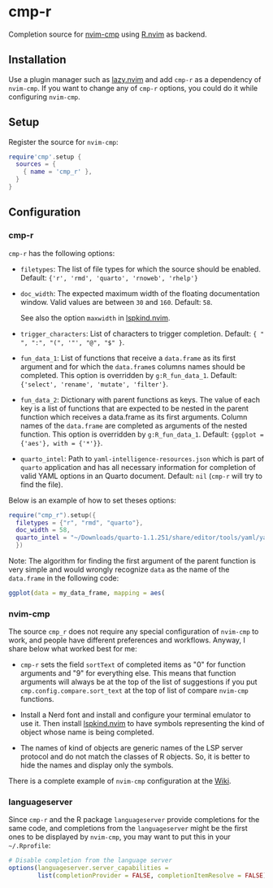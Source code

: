 # cmp-r

Completion source for [nvim-cmp](https://github.com/hrsh7th/nvim-cmp) using
[R.nvim](https://github.com/R-nvim/R.nvim) as backend.

## Installation

Use a plugin manager such as [lazy.nvim](https://github.com/folke/lazy.nvim)
and add `cmp-r` as a dependency of `nvim-cmp`. If you want to change any of
`cmp-r` options, you could do it while configuring `nvim-cmp`.


## Setup

Register the source for `nvim-cmp`:

```lua
require'cmp'.setup {
  sources = {
    { name = 'cmp_r' },
  }
}
```

## Configuration

### cmp-r

`cmp-r` has the following options:

  - `filetypes`: The list of file types for which the source should be enabled.
    Default: `{'r', 'rmd', 'quarto', 'rnoweb', 'rhelp'}`

  - `doc_width`: The expected maximum width of the floating documentation
    window. Valid values are between `30` and `160`. Default: `58`.

    See also the option `maxwidth` in [lspkind.nvim](https://github.com/onsails/lspkind.nvim).

  - `trigger_characters`: List of characters to trigger completion.
    Default: `{ " ", ":", "(", '"', "@", "$" }`.

  - `fun_data_1`: List of functions that receive a `data.frame` as its first
    argument and for which the `data.frame`s columns names should be
    completed. This option is overridden by `g:R_fun_data_1`. Default:
    `{'select', 'rename', 'mutate', 'filter'}`.

  - `fun_data_2`: Dictionary with parent functions as keys. The value of each
    key is a list of functions that are expected to be nested in the parent
    function which receives a data.frame as its first arguments. Column names
    of the `data.frame` are completed as arguments of the nested function.
    This option is overridden by `g:R_fun_data_1`. Default:
    `{ggplot = {'aes'}, with = {'*'}}`.

  - `quarto_intel`: Path to `yaml-intelligence-resources.json` which is part
    of `quarto` application and has all necessary information for completion
    of valid YAML options in an Quarto document. Default: `nil` (`cmp-r` will
    try to find the file).

Below is an example of how to set theses options:

```lua
require("cmp_r").setup({
  filetypes = {"r", "rmd", "quarto"},
  doc_width = 58,
  quarto_intel = "~/Downloads/quarto-1.1.251/share/editor/tools/yaml/yaml-intelligence-resources.json"
  })
```

Note: The algorithm for finding the first argument of the parent function is
very simple and would wrongly recognize `data` as the name of the
`data.frame` in the following code:

```r
ggplot(data = my_data_frame, mapping = aes(
```

### nvim-cmp

The source `cmp_r` does not require any special configuration of
`nvim-cmp` to work, and people have different preferences and workflows.
Anyway, I share below what worked best for me:

  - `cmp-r` sets the field `sortText` of completed items as "0" for
    function arguments and "9" for everything else. This means that function
    arguments will always be at the top of the list of suggestions if you put
    `cmp.config.compare.sort_text` at the top of list of compare `nvim-cmp`
    functions.

  - Install a Nerd font and install and configure your terminal emulator to
    use it. Then install [lspkind.nvim](https://github.com/onsails/lspkind.nvim)
    to have symbols representing the kind of object whose name is being completed.

  - The names of kind of objects are generic names of the LSP server protocol
    and do not match the classes of R objects. So, it is better to hide the
    names and display only the symbols.

There is a complete example of `nvim-cmp` configuration at the
[Wiki](https://github.com/R-nvim/cmp-r/wiki).

### languageserver

Since `cmp-r` and the R package `languageserver` provide completions for
the same code, and completions from the `languageserver` might be the first
ones to be displayed by `nvim-cmp`, you may want to put this in your `~/.Rprofile`:

```r
# Disable completion from the language server
options(languageserver.server_capabilities =
        list(completionProvider = FALSE, completionItemResolve = FALSE))

```
